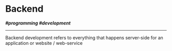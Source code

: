 # Backend

***\#programming \#development***

---

Backend development refers to everything that happens server-side for an application or website / web-service
